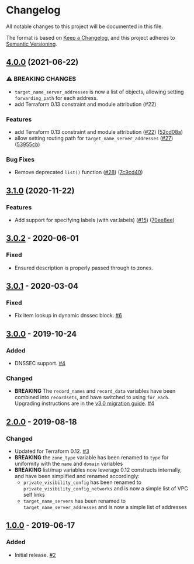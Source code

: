 # Changelog

All notable changes to this project will be documented in this file.

The format is based on
[Keep a Changelog](https://keepachangelog.com/en/1.0.0/),
and this project adheres to
[Semantic Versioning](https://semver.org/spec/v2.0.0.html).

## [4.0.0](https://www.github.com/terraform-google-modules/terraform-google-cloud-dns/compare/v3.1.0...v4.0.0) (2021-06-22)


### ⚠ BREAKING CHANGES

* `target_name_server_addresses` is now a list of objects, allowing setting `forwarding_path` for each address.
* add Terraform 0.13 constraint and module attribution (#22)

### Features

* add Terraform 0.13 constraint and module attribution ([#22](https://www.github.com/terraform-google-modules/terraform-google-cloud-dns/issues/22)) ([52cd08a](https://www.github.com/terraform-google-modules/terraform-google-cloud-dns/commit/52cd08aa53bb3123412ca09b4a9bc63e011a2393))
* allow setting routing path for `target_name_server_addresses` ([#27](https://www.github.com/terraform-google-modules/terraform-google-cloud-dns/issues/27)) ([53955cb](https://www.github.com/terraform-google-modules/terraform-google-cloud-dns/commit/53955cbbe10ac5e499cd59cc1574c7bf05880eeb))


### Bug Fixes

* Remove deprecated `list()` function ([#28](https://www.github.com/terraform-google-modules/terraform-google-cloud-dns/issues/28)) ([7c9cd40](https://www.github.com/terraform-google-modules/terraform-google-cloud-dns/commit/7c9cd40a277db164e73a99b22810198657bb0e6d))

## [3.1.0](https://www.github.com/terraform-google-modules/terraform-google-cloud-dns/compare/v3.0.2...v3.1.0) (2020-11-22)


### Features

* Add support for specifying labels (with var.labels) ([#15](https://www.github.com/terraform-google-modules/terraform-google-cloud-dns/issues/15)) ([70ee8ee](https://www.github.com/terraform-google-modules/terraform-google-cloud-dns/commit/70ee8ee82391b836f6b36b61b29dc0069d454435))

## [3.0.2] - 2020-06-01

### Fixed

- Ensured description is properly passed through to zones.

## [3.0.1] - 2020-03-04

### Fixed

- Fix item lookup in dynamic dnssec block. [#6]

## [3.0.0] - 2019-10-24

### Added

- DNSSEC support. [#4]

### Changed

- **BREAKING**  The `record_names` and `record_data` variables have been combined into `recordsets`, and have switched to using `for_each`. Upgrading instructions are in the [v3.0 migration guide](docs/upgrading_to_v3.0.md). [#4]

## [2.0.0] - 2019-08-18

### Changed

- Updated for Terraform 0.12. [#3]
- **BREAKING** the `zone_type` variable has been renamed to `type` for uniformity with the `name` and `domain` variables
- **BREAKING** list/map variables now leverage 0.12 constructs internally, and have been simplified and renamed accordingly:
  - `private_visibility_config` has been renamed to `private_visibility_config_networks` and is now a simple list of VPC self links
  - `target_name_servers` has been renamed to `target_name_server_addresses` and is now a simple list of addresses


## [1.0.0] - 2019-06-17

### Added

- Initial release. [#2]

[3.0.2]: https://github.com/terraform-google-modules/terraform-google-cloud-dns/compare/v3.0.1...v3.0.2
[3.0.1]: https://github.com/terraform-google-modules/terraform-google-cloud-dns/compare/v3.0.0...v3.0.1
[3.0.0]: https://github.com/terraform-google-modules/terraform-google-cloud-dns/compare/v2.0.0...v3.0.0
[2.0.0]: https://github.com/terraform-google-modules/terraform-google-cloud-dns/compare/v1.0.0...v2.0.0
[2.0.0]: https://github.com/terraform-google-modules/terraform-google-cloud-dns/compare/v1.0.0...v2.0.0
[1.0.0]: https://github.com/terraform-google-modules/terraform-google-cloud-dns/releases/tag/v1.0.0

[#6]: https://github.com/terraform-google-modules/terraform-google-cloud-dns/pull/6
[#4]: https://github.com/terraform-google-modules/terraform-google-cloud-dns/pull/4
[#3]: https://github.com/terraform-google-modules/terraform-google-cloud-dns/pull/3
[#2]: https://github.com/terraform-google-modules/terraform-google-cloud-dns/pull/2
